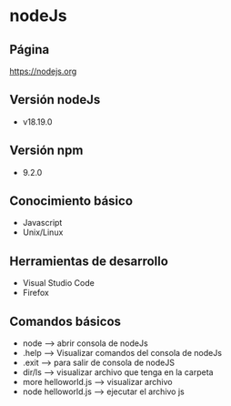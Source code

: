 # nodeJs

## Página
https://nodejs.org

## Versión nodeJs
+ v18.19.0

## Versión npm
+ 9.2.0
## Conocimiento básico
+ Javascript
+ Unix/Linux

## Herramientas de desarrollo
+ Visual Studio Code
+ Firefox

## Comandos básicos
* node --> abrir consola de nodeJs
* .help --> Visualizar comandos del consola de nodeJs
* .exit --> para salir de consola de nodeJS
* dir/ls --> visualizar archivo que tenga en la carpeta
* more helloworld.js --> visualizar archivo
* node helloworld.js --> ejecutar el archivo js